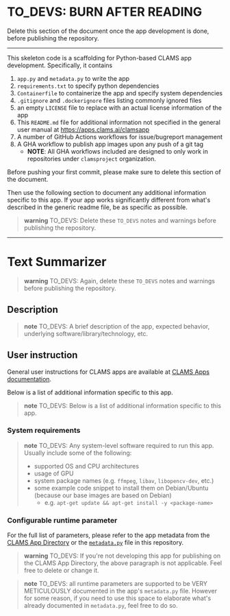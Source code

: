 # TO_DEVS: BURN AFTER READING

Delete this section of the document once the app development is done, before publishing the repository.

---
This skeleton code is a scaffolding for Python-based CLAMS app development. Specifically, it contains

1. `app.py` and `metadata.py` to write the app
1. `requirements.txt` to specify python dependencies
1. `Containerfile` to containerize the app and specify system dependencies
1. `.gitignore` and `.dockerignore` files listing commonly ignored files
1. an empty `LICENSE` file to replace with an actual license information of the app
1. This `README.md` file for additional information not specified in the general user manual at https://apps.clams.ai/clamsapp
1. A number of GitHub Actions workflows for issue/bugreport management
1. A GHA workflow to publish app images upon any push of a git tag
   * **NOTE**: All GHA workflows included are designed to only work in repositories under `clamsproject` organization.

Before pushing your first commit, please make sure to delete this section of the document.

Then use the following section to document any additional information specific to this app. If your app works significantly different from what's described in the generic readme file, be as specific as possible.


> **warning**
> TO_DEVS: Delete these `TO_DEVS` notes and warnings before publishing the repository.

---

# Text Summarizer

> **warning**
> TO_DEVS: Again, delete these `TO_DEVS` notes and warnings before publishing the repository.

## Description

> **note**
> TO_DEVS: A brief description of the app, expected behavior, underlying software/library/technology, etc.

## User instruction

General user instructions for CLAMS apps are available at [CLAMS Apps documentation](https://apps.clams.ai/clamsapp).

Below is a list of additional information specific to this app.

> **note**
> TO_DEVS: Below is a list of additional information specific to this app.


### System requirements

> **note**
> TO_DEVS: Any system-level software required to run this app. Usually include some of the following:
> * supported OS and CPU architectures
> * usage of GPU
> * system package names (e.g. `ffmpeg`, `libav`, `libopencv-dev`, etc.)
> * some example code snippet to install them on Debian/Ubuntu (because our base images are based on Debian)
>     * e.g. `apt-get update && apt-get install -y <package-name>`

### Configurable runtime parameter

For the full list of parameters, please refer to the app metadata from the [CLAMS App Directory](https://apps.clams.ai) or the [`metadata.py`](metadata.py) file in this repository.

> **warning**
> TO_DEVS: If you're not developing this app for publishing on the CLAMS App Directory, the above paragraph is not applicable. Feel free to delete or change it.

> **note**
> TO_DEVS: all runtime parameters are supported to be VERY METICULOUSLY documented in the app's `metadata.py` file. However for some reason, if you need to use this space to elaborate what's already documented in `metadata.py`, feel free to do so.

